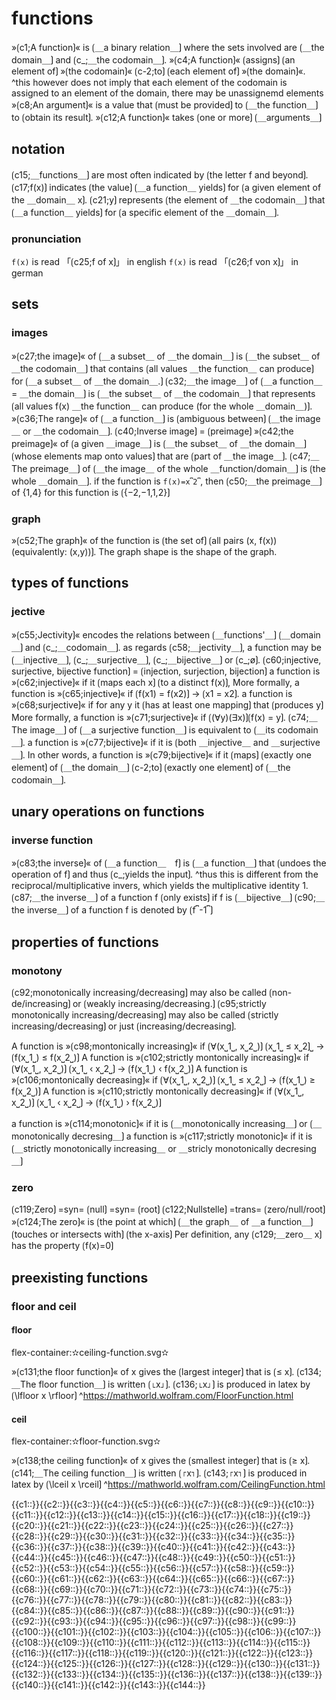 # functions

»⟮c1;A function⟯« is ⟮＿a binary relation＿⟯ where the sets involved are ⟮＿the domain＿⟯ and ⟮c_;＿the codomain＿⟯.
»⟮c4;A function⟯« ⟮assigns⟯ ⟮an element of⟯ »⟮the codomain⟯« ⟮c-2;to⟯ ⟮each element of⟯ »⟮the domain⟯«. 
^this however does not imply that each element of the codomain is assigned to an element of the domain, there may be unassignemd elements
»⟮c8;An argument⟯« is a value that ⟮must be provided⟯ to ⟮＿the function＿⟯ to ⟮obtain its result⟯.
»⟮c12;A function⟯« takes ⟮one or more⟯ ⟮＿arguments＿⟯

## notation

⟮c15;＿functions＿⟯ are most often indicated by ⟮the letter f and beyond⟯.
⟮c17;f(x)⟯ indicates ⟮the value⟯ ⟮＿a function＿ yields⟯ for ⟮a given element of the ＿domain＿ x⟯.
⟮c21;y⟯ represents ⟮the element of ＿the codomain＿⟯ that ⟮＿a function＿ yields⟯ for ⟮a specific element of the ＿domain＿⟯.

### pronunciation

`f(x)` is read 「⟮c25;f of x⟯」 in english
`f(x)` is read 「⟮c26;f von x⟯」 in german

## sets

### images

»⟮c27;the image⟯« of ⟮＿a subset＿ of ＿the domain＿⟯ is ⟮＿the subset＿ of ＿the codomain＿⟯ that contains ⟮all values ＿the function＿ can produce⟯ for ⟮＿a subset＿ of ＿the domain＿.⟯
⟮c32;＿the image＿⟯ of ⟮＿a function＿ = ＿the domain＿⟯ is ⟮＿the subset＿ of ＿the codomain＿⟯ that represents ⟮all values f(x) ＿the function＿ can produce (for the whole ＿domain＿)⟯.
»⟮c36;The range⟯« of ⟮＿a function＿⟯ is ⟮ambiguous between⟯ ⟮＿the image＿ or ＿the codomain＿⟯.
⟮c40;Inverse image⟯ = ⟮preimage⟯
»⟮c42;the preimage⟯« of ⟮a given ＿image＿⟯ is ⟮＿the subset＿ of ＿the domain＿⟯ ⟮whose elements map onto values⟯ that are ⟮part of ＿the image＿⟯.
⟮c47;＿The preimage＿⟯ of ⟮＿the image＿ of the whole ＿function/domain＿⟯ is ⟮the whole ＿domain＿⟯.
if the function is `f(x)=x⎴2⎴`, then ⟮c50;＿the preimage＿⟯ of {1,4} for this function is ⟮{−2,−1,1,2}⟯

### graph

»⟮c52;The graph⟯« of the function is ⟮the set of⟯ ⟮all pairs (x, f(x)) (equivalently: (x,y))⟯.
The graph shape is the shape of the graph.

## types of functions

### jective

»⟮c55;Jectivity⟯« encodes the relations between ⟮＿functions'＿⟯ ⟮＿domain＿⟯ and ⟮c_;＿codomain＿⟯.
as regards ⟮c58;＿jectivity＿⟯, a function may be ⟮＿injective＿⟯, ⟮c_;＿surjective＿⟯, ⟮c_;＿bijective＿⟯ or ⟮c_;ø⟯.
⟮c60;injective, surjective, bijective function⟯ = ⟮injection, surjection, bijection⟯
a function is »⟮c62;injective⟯« if it ⟮maps each x⟯ ⟮to a distinct f(x)⟯,
More formally, a function is »⟮c65;injective⟯« if ⟮f(x1) = f(x2)⟯ → ⟮x1 = x2⟯.
a function is »⟮c68;surjective⟯« if for any y it ⟮has at least one mapping⟯ that ⟮produces y⟯
More formally, a function is »⟮c71;surjective⟯« if ⟮(∀y)(∃x)⟯⟮f(x) = y⟯.
⟮c74;＿The image＿⟯ of ⟮＿a surjective function＿⟯ is equivalent to ⟮＿its codomain＿⟯.
a function is »⟮c77;bijective⟯« if it is ⟮both ＿injective＿ and ＿surjective＿⟯.
In other words, a function is »⟮c79;bijective⟯« if it ⟮maps⟯ ⟮exactly one element⟯ of ⟮＿the domain＿⟯ ⟮c-2;to⟯ ⟮exactly one element⟯ of ⟮＿the codomain＿⟯.

## unary operations on functions

### inverse function

»⟮c83;the inverse⟯« of ⟮＿a function＿　f⟯ is ⟮＿a function＿⟯ that ⟮undoes the operation of f⟯ and thus ⟮c_;yields the input⟯.
^thus this is different from the reciprocal/multiplicative invers, which yields the multiplicative identity 1.
⟮c87;＿the inverse＿⟯ of a function f ⟮only exists⟯ if f is ⟮＿bijective＿⟯
⟮c90;＿the inverse＿⟯ of a function f is denoted by ⟮f⎴-1⎴⟯

## properties of functions

### monotony

⟮c92;monotonically increasing/decreasing⟯ may also be called ⟮non-de/increasing⟯ or ⟮weakly increasing/decreasing.⟯
⟮c95;strictly monotonically increasing/decreasing⟯ may also be called ⟮strictly increasing/decreasing⟯ or just ⟮increasing/decreasing⟯.

A function is »⟮c98;montonically increasing⟯« if ⟮∀(x⎵1⎵, x⎵2⎵)⟯ ⟮x⎵1⎵ ≤ x⎵2⟯⎵ → ⟮f(x⎵1⎵) ≤ f(x⎵2⎵)⟯
A function is »⟮c102;strictly montonically increasing⟯« if ⟮∀(x⎵1⎵, x⎵2⎵)⟯ ⟮x⎵1⎵ ‹ x⎵2⎵⟯ → ⟮f(x⎵1⎵) ‹ f(x⎵2⎵)⟯
A function is »⟮c106;montonically decreasing⟯« if ⟮∀(x⎵1⎵, x⎵2⎵)⟯ ⟮x⎵1⎵ ≤ x⎵2⎵⟯ → ⟮f(x⎵1⎵) ≥ f(x⎵2⎵)⟯
A function is »⟮c110;strictly montonically decreasing⟯« if ⟮∀(x⎵1⎵, x⎵2⎵)⟯ ⟮x⎵1⎵ ‹ x⎵2⎵⟯ → ⟮f(x⎵1⎵) › f(x⎵2⎵)⟯

a function is »⟮c114;monotonic⟯« if it is ⟮＿monotonically increasing＿⟯ or ⟮＿monotonically decresing＿⟯
a function is »⟮c117;strictly monotonic⟯« if it is ⟮＿strictly monotonically increasing＿ or ＿stricly monotonically decresing＿⟯

### zero

⟮c119;Zero⟯ =syn= ⟮null⟯ =syn= ⟮root⟯
⟮c122;Nullstelle⟯ =trans= ⟮zero/null/root⟯
»⟮c124;The zero⟯« is ⟮the point at which⟯ ⟮＿the graph＿ of ＿a function＿⟯ ⟮touches or intersects with⟯ ⟮the x-axis⟯
Per definition, any ⟮c129;＿zero＿ x⟯ has the property ⟮f(x)=0⟯

## preexisting functions

### floor and ceil

#### floor

flex-container:✫ceiling-function.svg✫


»⟮c131;the floor function⟯« of x gives the ⟮largest integer⟯ that is ⟮≤ x⟯.
⟮c134;＿The floor function＿⟯ is written ⟮⌊x⌋⟯.
⟮c136;⌊x⌋⟯ is produced in latex by ⟮\lfloor x \rfloor⟯
^https://mathworld.wolfram.com/FloorFunction.html

#### ceil

flex-container:✫floor-function.svg✫


»⟮c138;the ceiling function⟯« of x gives the ⟮smallest integer⟯ that is ⟮≥ x⟯.
⟮c141;＿The ceiling function＿⟯ is written ⟮⌈x⌉⟯.
⟮c143;⌈x⌉⟯ is produced in latex by ⟮\lceil x \rceil⟯
^https://mathworld.wolfram.com/CeilingFunction.html

<span class='cloze-dump'>{{c1::}}{{c2::}}{{c3::}}{{c4::}}{{c5::}}{{c6::}}{{c7::}}{{c8::}}{{c9::}}{{c10::}}{{c11::}}{{c12::}}{{c13::}}{{c14::}}{{c15::}}{{c16::}}{{c17::}}{{c18::}}{{c19::}}{{c20::}}{{c21::}}{{c22::}}{{c23::}}{{c24::}}{{c25::}}{{c26::}}{{c27::}}{{c28::}}{{c29::}}{{c30::}}{{c31::}}{{c32::}}{{c33::}}{{c34::}}{{c35::}}{{c36::}}{{c37::}}{{c38::}}{{c39::}}{{c40::}}{{c41::}}{{c42::}}{{c43::}}{{c44::}}{{c45::}}{{c46::}}{{c47::}}{{c48::}}{{c49::}}{{c50::}}{{c51::}}{{c52::}}{{c53::}}{{c54::}}{{c55::}}{{c56::}}{{c57::}}{{c58::}}{{c59::}}{{c60::}}{{c61::}}{{c62::}}{{c63::}}{{c64::}}{{c65::}}{{c66::}}{{c67::}}{{c68::}}{{c69::}}{{c70::}}{{c71::}}{{c72::}}{{c73::}}{{c74::}}{{c75::}}{{c76::}}{{c77::}}{{c78::}}{{c79::}}{{c80::}}{{c81::}}{{c82::}}{{c83::}}{{c84::}}{{c85::}}{{c86::}}{{c87::}}{{c88::}}{{c89::}}{{c90::}}{{c91::}}{{c92::}}{{c93::}}{{c94::}}{{c95::}}{{c96::}}{{c97::}}{{c98::}}{{c99::}}{{c100::}}{{c101::}}{{c102::}}{{c103::}}{{c104::}}{{c105::}}{{c106::}}{{c107::}}{{c108::}}{{c109::}}{{c110::}}{{c111::}}{{c112::}}{{c113::}}{{c114::}}{{c115::}}{{c116::}}{{c117::}}{{c118::}}{{c119::}}{{c120::}}{{c121::}}{{c122::}}{{c123::}}{{c124::}}{{c125::}}{{c126::}}{{c127::}}{{c128::}}{{c129::}}{{c130::}}{{c131::}}{{c132::}}{{c133::}}{{c134::}}{{c135::}}{{c136::}}{{c137::}}{{c138::}}{{c139::}}{{c140::}}{{c141::}}{{c142::}}{{c143::}}{{c144::}}</span>